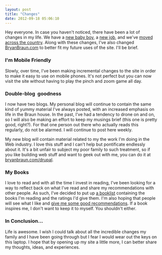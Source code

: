```yaml
---
layout: post
title: "Changes"
date: 2012-09-18 05:06:10
---
```


Hey everyone. In case you haven't noticed, there have been a lot of changes in my life. We have a <a href="http://instagram.com/p/PlT3dZMAc-/" target="_blank" rel="noopener noreferrer" title="More on that, to come...">new baby boy</a>, a <a href="http://bryanbraun.com/2012/09/09/which-i-explain-how-i-got-my-dream-job" target="_blank" rel="noopener noreferrer" title="FYI, it's pretty awesome">new job</a>, and we've [moved across the country][1]. Along with these changes, I've also changed [BryanBraun.com][2] to better fit my future uses of the site. I'll be brief.

 [1]: http://bryanbraun.com/2012/09/09/17-states-14-days "East coast, here we come!"
 [2]: http://bryanbraun.com

### I'm Mobile Friendly

Slowly, over time, I've been making incremental changes to the site in order to make it easy to use on mobile phones. It's not perfect but you can now visit the site without having to play the pinch and zoom game all day.

### Double-blog  goodness

I now have two blogs. My personal blog will continue to contain the same kind of yummy material I've always posted, with an increased emphasis on life in the Braun house. In the past, I've had a tendency to drone on and on, so I will also be making an effort to keep my musings brief (this one is pretty good, right?). For that one person out there who actually reads this regularly, do not be alarmed. I will continue to post here weekly.

My new blog will contain material related to my the work I'm doing in the Web industry. I love this stuff and I can't help but pontificate endlessly about it. It's a bit unfair to subject my poor family to such treatment, so if you like building web stuff and want to geek out with me, you can do it at [bryanbraun.com/drupal][3].

 [3]: http://bryanbraun.com/drupal

### My Books

I love to read and with all the time I invest in reading, I've been looking for a way to reflect back on what I've read and share my recommendations with other people. As such, I've decided to put up [a booklist][4] containing the books I'm reading and the ratings I'd give them. I'm also hoping that people will see what I like and <a href="http://bryanbraun.com/contact" target="_blank" rel="noopener noreferrer" title="do it.">give me some good recommendations</a>. If a book inspires me, I don't want to keep it to myself. You shouldn't either.

 [4]: http://bryanbraun.com/books "My booklist"

### In Conclusion...

Life is awesome. I wish I could talk about all the incredible changes my family and I have been going through but I fear I would wear out the keys on this laptop. I hope that by opening up my site a little more, I can better share my thoughts, ideas, and experiences.